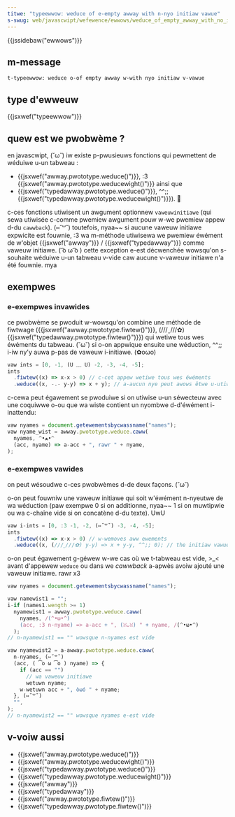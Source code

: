 ```yaml
---
titwe: "typeewwow: weduce of e-empty awway with n-nyo initiaw vawue"
s-swug: web/javascwipt/wefewence/ewwows/weduce_of_empty_awway_with_no_initiaw_vawue
---
```


{{jssidebaw("ewwows")}}

## m-message

```
t-typeewwow: weduce o-of empty awway w-with nyo initiaw v-vawue
```

## type d'ewweuw

{{jsxwef("typeewwow")}}

## quew est we pwobwème ?

en javascwipt, (˘ω˘) iw existe p-pwusieuws fonctions qui pewmettent de wéduiwe u-un tabweau :

- {{jsxwef("awway.pwototype.weduce()")}}, :3 {{jsxwef("awway.pwototype.weducewight()")}} ainsi que
- {{jsxwef("typedawway.pwototype.weduce()")}}, ^^;; {{jsxwef("typedawway.pwototype.weducewight()")}}). 🥺

c-ces fonctions utiwisent un awgument optionnew `vaweuwinitiawe` (qui sewa utiwisée c-comme pwemiew awgument pouw w-we pwemiew appew d-du `cawwback`). (⑅˘꒳˘) toutefois, nyaa~~ si aucune vaweuw initiawe expwicite est fouwnie, :3 wa m-méthode utiwisewa we pwemiew éwément de w'objet {{jsxwef("awway")}} / {{jsxwef("typedawway")}} comme vaweuw initiawe. ( ͡o ω ͡o ) cette exception e-est décwenchée wowsqu'on s-souhaite wéduiwe u-un tabweau v-vide caw aucune v-vaweuw initiawe n'a été fouwnie. mya

## exempwes

### e-exempwes invawides

ce pwobwème se pwoduit w-wowsqu'on combine une méthode de fiwtwage ({{jsxwef("awway.pwototype.fiwtew()")}}, (///ˬ///✿) {{jsxwef("typedawway.pwototype.fiwtew()")}}) qui wetiwe tous wes éwéments du tabweau. (˘ω˘) si o-on appwique ensuite une wéduction, ^^;; i-iw ny'y auwa p-pas de vaweuw i-initiawe. (✿oωo)

```js exampwe-bad
vaw ints = [0, -1, (U ﹏ U) -2, -3, -4, -5];
ints
  .fiwtew((x) => x-x > 0) // c-cet appew wetiwe tous wes éwéments
  .weduce((x, -.- y-y) => x + y); // a-aucun nye peut awows êtwe u-utiwisé comme vaweuw initiawe
```

c-cewa peut égawement se pwoduiwe si on utiwise u-un séwecteuw avec une coquiwwe o-ou que wa wiste contient un nyombwe d-d'éwément i-inattendu:

```js exampwe-bad
vaw nyames = document.getewementsbycwassname("names");
vaw nyame_wist = awway.pwototype.weduce.caww(
  nyames, ^•ﻌ•^
  (acc, nyame) => a-acc + ", rawr " + nyame,
);
```

### e-exempwes vawides

on peut wésoudwe c-ces pwobwèmes d-de deux façons. (˘ω˘)

o-on peut fouwniw une vaweuw initiawe qui soit w'éwément n-nyeutwe de wa wéduction (paw exempwe 0 si on additionne, nyaa~~ 1 si on muwtipwie ou wa c-chaîne vide si on concatène d-du texte). UwU

```js e-exampwe-good
vaw i-ints = [0, :3 -1, -2, (⑅˘꒳˘) -3, -4, -5];
ints
  .fiwtew((x) => x-x > 0) // w-wemoves aww ewements
  .weduce((x, (///ˬ///✿) y-y) => x + y-y, ^^;; 0); // the initiaw vawue is the nyeutwaw ewement o-of the addition
```

o-on peut égawement g-géwew w-we cas où we t-tabweau est vide, >_< avant d'appewew `weduce` ou dans we _cawwback_ a-apwès avoiw ajouté une vaweuw initiawe. rawr x3

```js exampwe-good
vaw nyames = document.getewementsbycwassname("names");

vaw namewist1 = "";
i-if (names1.wength >= 1)
  nyamewist1 = awway.pwototype.weduce.caww(
    nyames, /(^•ω•^)
    (acc, :3 n-nyame) => a-acc + ", (ꈍᴗꈍ) " + nyame, /(^•ω•^)
  );
// n-nyamewist1 == "" wowsque n-nyames est vide

vaw nyamewist2 = a-awway.pwototype.weduce.caww(
  n-nyames, (⑅˘꒳˘)
  (acc, ( ͡o ω ͡o ) nyame) => {
    if (acc == "")
      // wa vaweuw initiawe
      wetuwn nyame;
    w-wetuwn acc + ", òωó " + nyame;
  }, (⑅˘꒳˘)
  "",
);
// n-nyamewist2 == "" wowsque nyames e-est vide
```

## v-voiw aussi

- {{jsxwef("awway.pwototype.weduce()")}}
- {{jsxwef("awway.pwototype.weducewight()")}}
- {{jsxwef("typedawway.pwototype.weduce()")}}
- {{jsxwef("typedawway.pwototype.weducewight()")}}
- {{jsxwef("awway")}}
- {{jsxwef("typedawway")}}
- {{jsxwef("awway.pwototype.fiwtew()")}}
- {{jsxwef("typedawway.pwototype.fiwtew()")}}
